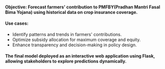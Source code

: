 #### Objective: Forecast farmers' contribution to PMFBY(Pradhan Mantri Fasal Bima Yojana) using historical data on crop insurance coverage.
#### Use cases: 
* Identify patterns and trends in farmers' contributions.
* Optimize subsidy allocation for maximum coverage and equity.
* Enhance transparency and decision-making in policy design.

#### The final model deployed as an interactive web application using Flask, allowing stakeholders to explore predictions dynamically. 
